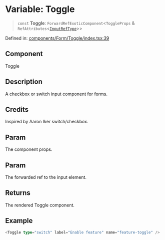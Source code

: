 # Variable: Toggle

> `const` **Toggle**: `ForwardRefExoticComponent`\<`ToggleProps` & `RefAttributes`\<[`InputRefType`](../type-aliases/InputRefType.md)\>\>

Defined in: [components/Form/Toggle/index.tsx:39](https://github.com/onyx-og/prismal/blob/7e948b825c73ffc9bb10fe5a1890783eb7215c77/packages/react/src/components/Form/Toggle/index.tsx#L39)

## Component

Toggle

## Description

A checkbox or switch input component for forms.

## Credits

Inspired by Aaron Iker switch/checkbox.

## Param

The component props.

## Param

The forwarded ref to the input element.

## Returns

The rendered Toggle component.

## Example

```ts
<Toggle type="switch" label="Enable feature" name="feature-toggle" />
```
